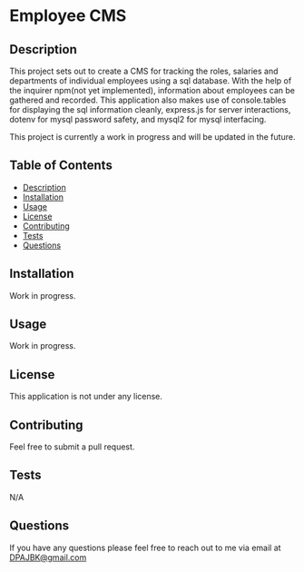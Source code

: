 # Employee CMS

## Description
This project sets out to create a CMS for tracking the roles, salaries and departments of individual employees using a sql database. With the help of the inquirer npm(not yet implemented), information about employees can be gathered and recorded. This application also makes use of console.tables for displaying the sql information cleanly, express.js for server interactions, dotenv for mysql password safety, and mysql2 for mysql interfacing.

This project is currently a work in progress and will be updated in the future.

## Table of Contents
 - [Description](#description)
 - [Installation](#installation)
 - [Usage](#usage)
 - [License](#license)
 - [Contributing](#contributing)
 - [Tests](#tests)
 - [Questions](#questions)
 ## Installation
Work in progress.
 
 ## Usage

Work in progress.
## License
This application is not under any license.

## Contributing
Feel free to submit a pull request.

## Tests
N/A

## Questions
If you have any questions please feel free to reach out to me via email at DPAJBK@gmail.com
